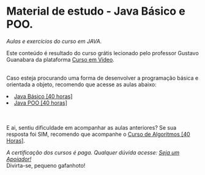 # Material de estudo - Java Básico e POO.

<i>Aulas e exercícios do curso em JAVA.</i> 
<br>

Este conteúdo é resultado do curso grátis lecionado pelo professor Gustavo Guanabara da plataforma <a href="https://www.cursoemvideo.com/" >Curso em Vídeo</a>.
<br><br>

Caso esteja procurando uma forma de desenvolver a programação básica e orientada a objeto, recomendo que acesse as aulas abaixo: 
<li><a href="https://www.cursoemvideo.com/curso/java-basico/">Java Básico [40 horas]</a></li>
<li><a href="https://www.cursoemvideo.com/curso/java-poo/">Java POO [40 horas]</a></li>
<br><br>

E ai, sentiu dificuldade em acompanhar as aulas anteriores? Se sua resposta foi SIM, recomendo que acompanhe o <a href="https://www.cursoemvideo.com/curso/java-poo/">Curso de Algoritmos [40 Horas]</a>. 
<br>

<i>A certificação dos cursos é paga. Qualquer dúvida acesse: <a href="https://www.cursoemvideo.com/apoie/">Seja um Apoiador!</a></i><br> Divirta-se, pequeno gafanhoto!
